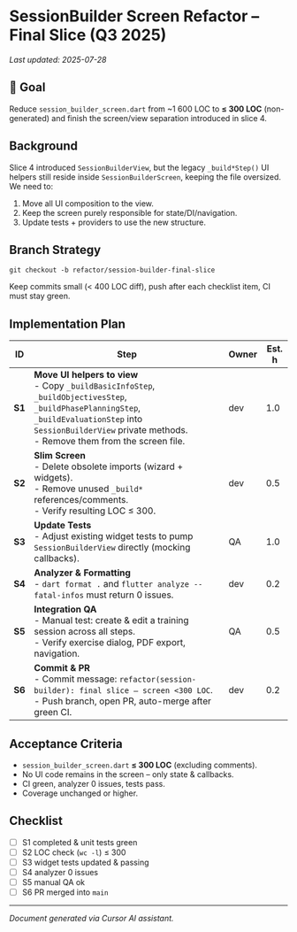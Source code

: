 # SessionBuilder Screen Refactor – Final Slice (Q3 2025)

_Last updated: 2025-07-28_

## 🎯 Goal
Reduce `session_builder_screen.dart` from ~1 600 LOC to **≤ 300 LOC** (non-generated) and finish the screen/view separation introduced in slice 4.

## Background
Slice 4 introduced `SessionBuilderView`, but the legacy `_build*Step()` UI helpers still reside inside `SessionBuilderScreen`, keeping the file oversized. We need to:
1. Move all UI composition to the view.
2. Keep the screen purely responsible for state/DI/navigation.
3. Update tests + providers to use the new structure.

## Branch Strategy
```
git checkout -b refactor/session-builder-final-slice
```
Keep commits small (< 400 LOC diff), push after each checklist item, CI must stay green.

## Implementation Plan

| ID | Step | Owner | Est. h |
|----|------|-------|--------|
| **S1** | **Move UI helpers to view**<br>- Copy `_buildBasicInfoStep`, `_buildObjectivesStep`, `_buildPhasePlanningStep`, `_buildEvaluationStep` into `SessionBuilderView` private methods.<br>- Remove them from the screen file. | dev | 1.0 |
| **S2** | **Slim Screen**<br>- Delete obsolete imports (wizard + widgets).<br>- Remove unused `_build*` references/comments.<br>- Verify resulting LOC ≤ 300. | dev | 0.5 |
| **S3** | **Update Tests**<br>- Adjust existing widget tests to pump `SessionBuilderView` directly (mocking callbacks). | QA | 1.0 |
| **S4** | **Analyzer & Formatting**<br>- `dart format .` and `flutter analyze --fatal-infos` must return 0 issues. | dev | 0.2 |
| **S5** | **Integration QA**<br>- Manual test: create & edit a training session across all steps.<br>- Verify exercise dialog, PDF export, navigation. | QA | 0.5 |
| **S6** | **Commit & PR**<br>- Commit message: `refactor(session-builder): final slice – screen <300 LOC`.<br>- Push branch, open PR, auto-merge after green CI. | dev | 0.2 |

## Acceptance Criteria
* `session_builder_screen.dart` **≤ 300 LOC** (excluding comments).
* No UI code remains in the screen – only state & callbacks.
* CI green, analyzer 0 issues, tests pass.
* Coverage unchanged or higher.

## Checklist
- [ ] S1 completed & unit tests green
- [ ] S2 LOC check (`wc -l`) ≤ 300
- [ ] S3 widget tests updated & passing
- [ ] S4 analyzer 0 issues
- [ ] S5 manual QA ok
- [ ] S6 PR merged into `main`

---
*Document generated via Cursor AI assistant.*
